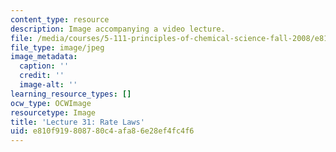 ```yaml
---
content_type: resource
description: Image accompanying a video lecture.
file: /media/courses/5-111-principles-of-chemical-science-fall-2008/e810f919808780c4afa86e28ef4fc4f6_31.jpg
file_type: image/jpeg
image_metadata:
  caption: ''
  credit: ''
  image-alt: ''
learning_resource_types: []
ocw_type: OCWImage
resourcetype: Image
title: 'Lecture 31: Rate Laws'
uid: e810f919-8087-80c4-afa8-6e28ef4fc4f6
---
```

